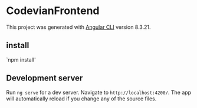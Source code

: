 # CodevianFrontend

This project was generated with [Angular CLI](https://github.com/angular/angular-cli) version 8.3.21.

## install

  `npm install'
  
## Development server

Run `ng serve` for a dev server. Navigate to `http://localhost:4200/`. The app will automatically reload if you change any of the source files.

